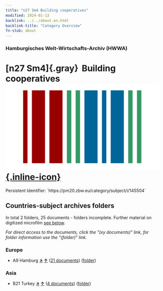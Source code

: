 ```yaml
---
title: "n27 Sm4 Building cooperatives"
modified: 2024-01-13
backlink: ../../about.en.html
backlink-title: "Category Overview"
fn-stub: about
---
```


### Hamburgisches Welt-Wirtschafts-Archiv (HWWA)

# [n27 Sm4]{.gray}&#8201; Building cooperatives &#160; [![Wikidata](/images/Wikidata-logo.svg "Wikidata"){.inline-icon}](http://www.wikidata.org/entity/Q104711082)

<div class="hint">Persistent Identifier: `https://pm20.zbw.eu/category/subject/i/145504`</div>







## Countries-subject archives folders







In total 2 folders, 25 documents - folders incomplete. Further material on digitized microfilm [see below](#filmsections).

_For direct access to the documents, click the "(xy documents)" link, for folder information use the "(folder)" link._



### Europe

- A9 Hamburg [**&nearr;**](../../../geo/i/140905/about.en.html "Hamburg (all folders)") [**&uarr;**](../../../geo/about.en.html#A9 "Country category system") (<a href="https://pm20.zbw.eu/iiifview/folder/sh/140905,145504" title="about: Hamburg : Building cooperatives" target="_blank">21 documents</a>) ([folder](../../../../folder/sh/1409xx/140905/1455xx/145504/about.en.html))

### Asia

- B21 Turkey [**&nearr;**](../../../geo/i/141111/about.en.html "Turkey (all folders)") [**&uarr;**](../../../geo/about.en.html#B21 "Country category system") (<a href="https://pm20.zbw.eu/iiifview/folder/sh/141111,145504" title="about: Turkey : Building cooperatives" target="_blank">4 documents</a>) ([folder](../../../../folder/sh/1411xx/141111/1455xx/145504/about.en.html))



<a id="filmsections" />













